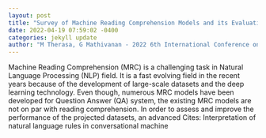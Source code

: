 ```yaml
--- 
layout: post 
title: "Survey of Machine Reading Comprehension Models and its Evaluation Metrics" 
date: 2022-04-19 07:59:02 -0400 
categories: jekyll update 
author: "M Therasa, G Mathivanan - 2022 6th International Conference on Computing , 2022" 
--- 
```

Machine Reading Comprehension (MRC) is a challenging task in Natural Language Processing (NLP) field. It is a fast evolving field in the recent years because of the development of large-scale datasets and the deep learning technology. Even though, numerous MRC models have been developed for Question Answer (QA) system, the existing MRC models are not on par with reading comprehension. In order to assess and improve the performance of the projected datasets, an advanced Cites: Interpretation of natural language rules in conversational machine